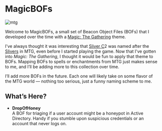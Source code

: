 # MagicBOFs
![mtg](https://github.com/user-attachments/assets/ab04384a-ec9b-4be6-883f-9cf5897e9b82)


Welcome to MagicBOFs, a small set of Beacon Object Files (BOFs) that I developed over the time with a [Magic: The Gathering](https://en.wikipedia.org/wiki/Magic:_The_Gathering) theme. 

I've always thought it was interesting that [Sliver C](https://github.com/BishopFox/sliver)2 was named after the [Slivers](https://mtg.fandom.com/wiki/Sliver) in MTG, even before I started playing the game. Now that I've gotten into *Magic: The Gathering*, I thought it would be fun to apply that theme to BOFs. Mapping BOFs to spells or enchantments from MTG just makes sense to me, and I’ll be adding more to this collection over time.

I’ll add more BOFs in the future. Each one will likely take on some flavor of the MTG world — nothing too serious, just a funny naming scheme to me.

## What’s Here?

- **DropOfHoney**  
  A BOF for triaging if a user account might be a honeypot in Active Directory. Handy if you stumble upon suspicious credentials or an account that never logs on.

